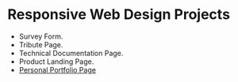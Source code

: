 # Responsive Web Design Projects

- Survey Form.
- Tribute Page.
- Technical Documentation Page.
- Product Landing Page.
- [Personal Portfolio Page](https://alexkozlovm.github.io/Responsive-Web-Design-Projects/portfolio)
